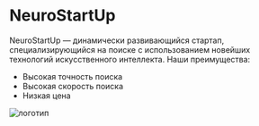 # NeuroStartUp

NeuroStartUp — динамически развивающийся стартап, специализирующийся на поиске с использованием новейших технологий искусственного интеллекта. Наши преимущества:
 - Высокая точность поиска
 - Высокая скорость поиска
 - Низкая цена

![логотип](https://github.com/netology-ds-team/git-homeworks/raw/main/1_self/logo.png) 